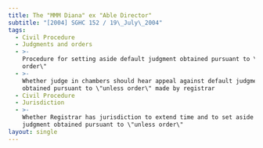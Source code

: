 ```yaml
---
title: The "MMM Diana" ex "Able Director"
subtitle: "[2004] SGHC 152 / 19\_July\_2004"
tags:
  - Civil Procedure
  - Judgments and orders
  - >-
    Procedure for setting aside default judgment obtained pursuant to \"unless
    order\"
  - >-
    Whether judge in chambers should hear appeal against default judgment
    obtained pursuant to \"unless order\" made by registrar
  - Civil Procedure
  - Jurisdiction
  - >-
    Whether Registrar has jurisdiction to extend time and to set aside default
    judgment obtained pursuant to \"unless order\"
layout: single
---
```



